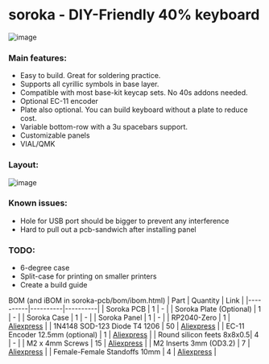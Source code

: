 # soroka - DIY-Friendly 40% keyboard

![image](https://github.com/kapee1/soroka/assets/98476799/ececdb4e-0b08-4dd1-9bea-3f9ae97a6a2c)



### Main features:

* Easy to build. Great for soldering practice.
* Supports all cyrillic symbols in base layer.
* Compatible with most base-kit keycap sets. No 40s addons needed.
* Optional EC-11 encoder
* Plate also optional. You can build keyboard without a plate to reduce cost.
* Variable bottom-row with a 3u spacebars support.
* Customizable panels
* VIAL/QMK 

### Layout:

![image](https://github.com/kapee1/soroka/assets/98476799/303a2640-8ece-4c63-8b4c-6768845c624c)

### Known issues:
* Hole for USB port should be bigger to prevent any interference
* Hard to pull out a pcb-sandwich after installing panel

### TODO:
* 6-degree case
* Split-case for printing on smaller printers
* Create a build guide

BOM (and iBOM in soroka-pcb/bom/ibom.html)
| Part     | Quantity |  Link    |
|----------|----------|----------|
| Soroka PCB  | 1   |  - |
| Soroka Plate (Optional)  |  1   |  - |
| Soroka Case | 1   |  - |
| Soroka Panel  |  1   |  - |
| RP2040-Zero  | 1   |  [Aliexpress](https://aliexpress.ru/item/1005004281549886.html) |
| 1N4148 SOD-123 Diode T4 1206  | 50  |  [Aliexpress](https://aliexpress.ru/item/1005005271390029.html) |
| EC-11 Encoder 12.5mm (optional)  |  1   |  [Aliexpress](https://aliexpress.ru/item/32976046900.html) |
| Round silicon feets 8x8x0.5| 4  |  - |
| M2 x 4mm Screws  | 15  |  [Aliexpress](https://aliexpress.ru/item/4000896301219.html) |
| M2 Inserts 3mm (OD3.2) | 7   |  [Aliexpress](https://aliexpress.ru/item/1005003582355741.htm) |
| Female-Female Standoffs 10mm | 4  |  [Aliexpress](https://aliexpress.ru/item/1005004469963266.html) |
